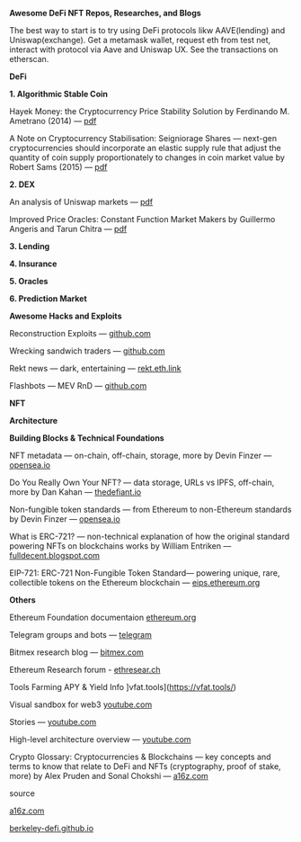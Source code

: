 **Awesome DeFi NFT Repos, Researches, and Blogs**

The best way to start is to try using DeFi protocols likw AAVE(lending) and Uniswap(exchange). Get a metamask wallet, request eth from test net, interact with protocol via Aave and Uniswap UX. See the transactions on etherscan. 

**DeFi**

**1. Algorithmic Stable Coin**

Hayek Money: the Cryptocurrency Price Stability Solution by Ferdinando M. Ametrano (2014) — [pdf](https://poseidon01.ssrn.com/delivery.php?ID=564097067103024122099118084103009066055084000087056003103003087014072109098097114124007057116106052004021004077023014088080097103052022029022002016127092121094066088078062000016126068080094085088011114080004076080072103123098068024105099068023117025&EXT=pdf&INDEX=TRUE)

A Note on Cryptocurrency Stabilisation: Seigniorage Shares — next-gen cryptocurrencies should incorporate an elastic supply rule that adjust the quantity of coin supply proportionately to changes in coin market value by Robert Sams (2015) — [pdf](https://blog.bitmex.com/wp-content/uploads/2018/06/A-Note-on-Cryptocurrency-Stabilisation-Seigniorage-Shares.pdf)

**2. DEX**

An analysis of Uniswap markets — [pdf](https://arxiv.org/pdf/1911.03380.pdf)

Improved Price Oracles: Constant Function Market Makers by Guillermo Angeris and Tarun Chitra — [pdf](https://arxiv.org/pdf/2003.10001.pdf)

**3. Lending**

**4. Insurance**

**5. Oracles**

**6. Prediction Market**

**Awesome Hacks and Exploits**

Reconstruction Exploits — [github.com](https://github.com/ethereumvex)

Wrecking sandwich traders — [github.com](https://github.com/Defi-Cartel/salmonella)

Rekt news — dark, entertaining — [rekt.eth.link](https://rekt.eth.link/)

Flashbots — MEV RnD — [github.com](https://github.com/flashbots) 

**NFT**

**Architecture**

**Building Blocks & Technical Foundations**

NFT metadata — on-chain, off-chain, storage, more by Devin Finzer — [opensea.io](https://opensea.io/blog/guides/non-fungible-tokens/#Non-fungible_token_metadata)

Do You Really Own Your NFT? — data storage, URLs vs IPFS, off-chain, more by Dan Kahan — [thedefiant.io](https://thedefiant.io/do-you-really-own-your-nft-chances-are-you-dont/)

Non-fungible token standards — from Ethereum to non-Ethereum standards by Devin Finzer — [opensea.io](https://opensea.io/blog/guides/non-fungible-tokens/#Non-fungible_token_standards)

What is ERC-721? — non-technical explanation of how the original standard powering NFTs on blockchains works by William Entriken — [fulldecent.blogspot.com](https://fulldecent.blogspot.com/2018/06/nontechnical-what-is-erc-721.html)

EIP-721: ERC-721 Non-Fungible Token Standard— powering unique, rare, collectible tokens on the Ethereum blockchain — [eips.ethereum.org](https://eips.ethereum.org/EIPS/eip-721)

**Others**

Ethereum Foundation documentaion [ethereum.org](https://ethereum.org/en/developers/)

Telegram groups and bots — [telegram](https://t.me/ethfightclub/1386)

Bitmex research blog — [bitmex.com](https://blog.bitmex.com)

Ethereum Research forum - [ethresear.ch](https://ethresear.ch/top/weekly)


Tools
Farming APY & Yield Info ]vfat.tools](https://vfat.tools/)

Visual
sandbox for web3 [youtube.com](https://youtube.com/playlist?list=PLJz1HruEnenCXH7KW7wBCEBnBLOVkiqIi)

Stories — [youtube.com](https://youtube.com/playlist?list=PLaDcID4s1KrqmUMJqLE9p28IyQxPYCf2B)

High-level architecture overview — [youtube.com](https://www.youtube.com/c/Finematics/videos) 


Crypto Glossary: Cryptocurrencies & Blockchains — key concepts and terms to know that relate to DeFi and NFTs (cryptography, proof of stake, more) by Alex Pruden and Sonal Chokshi — [a16z.com](https://a16z.com/2019/11/08/crypto-glossary/)

source

[a16z.com](https://a16z.com/2021/04/02/nfts-readings-resources/)

[berkeley-defi.github.io](https://berkeley-defi.github.io/)


